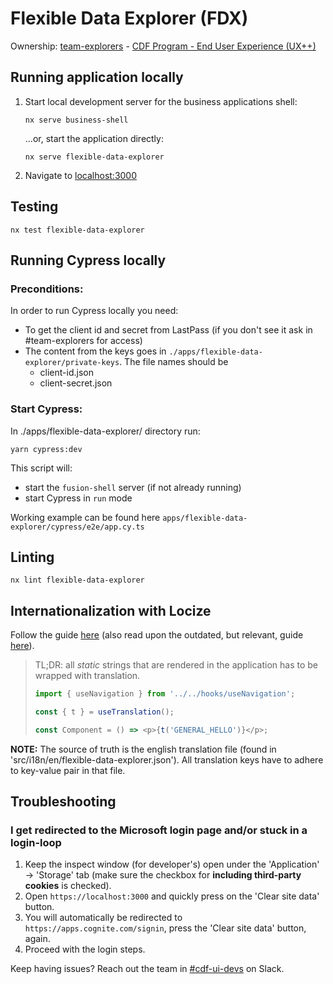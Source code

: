 # Flexible Data Explorer (FDX)

Ownership: [team-explorers](https://cognitedata.slack.com/archives/C041Y4SJXC6) -
[CDF Program - End User Experience (UX++)](https://cognitedata.atlassian.net/wiki/spaces/PD/pages/3984130104/CDF+Program+-+End+User+Experience+UX)

## Running application locally

1. Start local development server for the business applications shell:
   ```
   nx serve business-shell
   ```
   ...or, start the application directly:
   ```
   nx serve flexible-data-explorer
   ```
2. Navigate to [localhost:3000](https://localhost:3000)

## Testing

```
nx test flexible-data-explorer
```

## Running Cypress locally

### Preconditions:

In order to run Cypress locally you need:

- To get the client id and secret from LastPass (if you don't see it ask in #team-explorers for access)
- The content from the keys goes in `./apps/flexible-data-explorer/private-keys`. The file names should be
  - client-id.json
  - client-secret.json

### Start Cypress:

In ./apps/flexible-data-explorer/ directory run:

```shell
yarn cypress:dev
```

This script will:

- start the `fusion-shell` server (if not already running)
- start Cypress in `run` mode

Working example can be found here `apps/flexible-data-explorer/cypress/e2e/app.cy.ts`

## Linting

```
nx lint flexible-data-explorer
```

## Internationalization with Locize

Follow the guide [here](https://cognitedata.atlassian.net/wiki/spaces/CE/pages/3924164983/Internationalization+infrastructure#Implementation-Guidelines) (also read upon the outdated, but relevant, guide [here](https://cognitedata.atlassian.net/wiki/spaces/CE/pages/3519545557/Internationalization+with+Locize+in+Fusion)).

> TL;DR: all _static_ strings that are rendered in the application has to be wrapped with translation.
>
> ```ts
> import { useNavigation } from '../../hooks/useNavigation';
>
> const { t } = useTranslation();
>
> const Component = () => <p>{t('GENERAL_HELLO')}</p>;
> ```

**NOTE:** The source of truth is the english translation file (found in 'src/i18n/en/flexible-data-explorer.json'). All translation keys have to adhere to key-value pair in that file.

## Troubleshooting

### I get redirected to the Microsoft login page and/or stuck in a login-loop

1. Keep the inspect window (for developer's) open under the 'Application' -> 'Storage' tab (make sure the checkbox for **including third-party cookies** is checked).
2. Open `https://localhost:3000` and quickly press on the 'Clear site data' button.
3. You will automatically be redirected to `https://apps.cognite.com/signin`, press the 'Clear site data' button, again.
4. Proceed with the login steps.

Keep having issues? Reach out the team in
[#cdf-ui-devs](https://cognitedata.slack.com/archives/C012L1VCTTL) on Slack.
